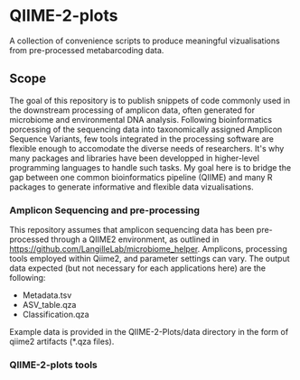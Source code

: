 # QIIME-2-plots
A collection of convenience scripts to produce meaningful vizualisations from pre-processed metabarcoding data.
<br>

## Scope
The goal of this repository is to publish snippets of code commonly used in the downstream processing of amplicon data, often generated for microbiome and environmental DNA analysis. Following bioinformatics porcessing of the sequencing data into taxonomically assigned Amplicon Sequence Variants, few tools integrated in the processing software are flexible enough to accomodate the diverse needs of researchers. It's why many packages and libraries have been developped in higher-level programming languages to handle such tasks. My goal here is to bridge the gap between one common bioinformatics pipeline (QIIME) and many R packages to generate informative and flexible data vizualisations. 
<br>

### Amplicon Sequencing and pre-processing
This repository assumes that amplicon sequencing data has been pre-processed through a QIIME2 environment, as outlined in https://github.com/LangilleLab/microbiome_helper. Amplicons, processing tools employed within Qiime2, and parameter settings can vary. The output data expected (but not necessary for each applications here) are the following:
* Metadata.tsv
* ASV_table.qza
* Classification.qza

Example data is provided in the QIIME-2-Plots/data directory in the form of qiime2 artifacts (*.qza files). 


### QIIME-2-plots tools
